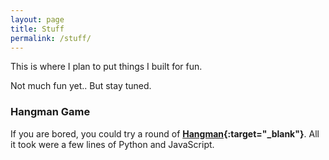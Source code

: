 ```yaml
---
layout: page
title: Stuff
permalink: /stuff/
---
```

This is where I plan to put things I built for fun.

Not much fun yet.. But stay tuned.

### Hangman Game

If you are bored, you could try a round of **[Hangman](http://xiaoxiaowang87hangmangame.us/){:target="_blank"}**. All it took were a few lines of Python and JavaScript.
